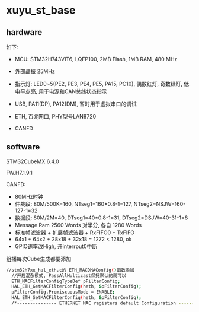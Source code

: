 # xuyu_st_base



## hardware

如下:

- MCU: STM32H743VIT6, LQFP100, 2MB Flash, 1MB RAM, 480 MHz

- 外部晶振 25MHz
- 指示灯: LED0~5(PE2, PE3, PE4, PE5, PA15, PC10), 偶数红灯, 奇数绿灯, 低电平点亮, 用于电源和CAN总线状态指示
- USB, PA11(DP), PA12(DM), 暂时用于虚拟串口的调试
- ETH, 百兆网口, PHY型号LAN8720
- CANFD

## software

STM32CubeMX 6.4.0

FW.H7.1.9.1



CANFD:

- 80MHz时钟
- 仲裁段: 80M/500K=160, NTseg1=160*0.8-1=127, NTseg2=NSJW=160-127-1=32
- 数据段: 80M/2M=40, DTseg1=40*0.8-1=31, DTseg2=DSJW=40-31-1=8
- Message Ram 2560 Words 对半分, 各自 1280 Words
- 标准帧滤波器 + 扩展帧滤波器 + RxFIFO0 + TxFIFO
- 64x1 + 64x2 + 28x18 + 32x18 = 1272 < 1280, ok
- GPIO速率改High, 开interrput0中断

组播每次Cube生成都要添加

```bash
//stm32h7xx_hal_eth.c的 ETH_MACDMAConfig()函数添加
  //开启混杂模式, PassAllMulticast保持默认的就可以
  ETH_MACFilterConfigTypeDef pFilterConfig;
  HAL_ETH_GetMACFilterConfig(heth, &pFilterConfig);
  pFilterConfig.PromiscuousMode = ENABLE;
  HAL_ETH_SetMACFilterConfig(heth, &pFilterConfig);
  /*--------------- ETHERNET MAC registers default Configuration --------------*/
```

















































